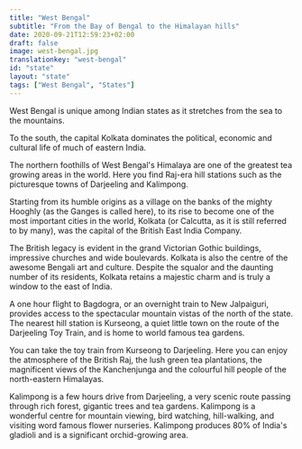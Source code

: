 ```yaml
---
title: "West Bengal"
subtitle: "From the Bay of Bengal to the Himalayan hills"
date: 2020-09-21T12:59:23+02:00
draft: false
image: west-bengal.jpg
translationkey: "west-bengal"
id: "state"
layout: "state"
tags: ["West Bengal", "States"] 
---
```


West Bengal is unique among Indian states as it stretches from the sea to the mountains.

To the south, the capital Kolkata dominates the political, economic and cultural life of much of eastern India.

The northern foothills of West Bengal's Himalaya are one of the greatest tea growing areas in the world. Here you find Raj-era hill stations such as the picturesque towns of Darjeeling and Kalimpong.
 
Starting from its humble origins as a village on the banks of the mighty Hooghly (as the Ganges is called here), to its rise to become one of the most important cities in the world, Kolkata (or Calcutta, as it is still referred to by many), was the capital of the British East India Company.

The British legacy is evident in the grand Victorian Gothic buildings, impressive churches and wide boulevards. Kolkata is also the centre of the awesome Bengali art and culture. Despite the squalor and the daunting number of its residents, Kolkata retains a majestic charm and is truly a window to the east of India.

A one hour flight to Bagdogra, or an overnight train to New Jalpaiguri, provides access to the spectacular mountain vistas of the north of the state. The nearest hill station is Kurseong, a quiet little town on the route of the Darjeeling Toy Train, and is home to world famous tea gardens.

You can take the toy train from Kurseong to Darjeeling. Here you can enjoy the atmosphere of the British Raj, the lush green tea plantations, the magnificent views of the Kanchenjunga and the colourful hill people of the north-eastern Himalayas.

Kalimpong is a few hours drive from Darjeeling, a very scenic route passing through rich forest, gigantic trees and tea gardens. Kalimpong is a wonderful centre for mountain viewing, bird watching, hill-walking, and visiting word famous flower nurseries. Kalimpong produces 80% of India's gladioli and is a significant orchid-growing area.
